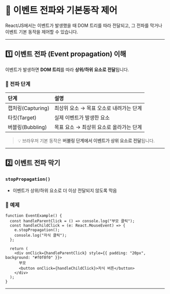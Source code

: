 # 📡 이벤트 전파와 기본동작 제어

React/JS에서는 이벤트가 발생했을 때 DOM 트리를 따라 전달되고, 그 전파를 막거나 이벤트 기본 동작을 제어할 수 있습니다.

---

## 1️⃣ 이벤트 전파 (Event propagation) 이해

이벤트가 발생하면 **DOM 트리**를 따라 **상위/하위 요소로 전달**됩니다.

### 🔹 전파 단계

|단계|설명|
|:---|:---|
|캡처링(Capturing)|최상위 요소 → 목표 오소로 내려가는 단계|
|타킷(Target)|실제 이벤트가 발생한 요소|
|버블링(Bubbling)|목표 요소 → 최상위 요소로 올라가는 단계|

> 💡 브라우저 기본 동작은 **버블링 단계에서 이벤트가 상위 요소로 전달**됩니다.

---

## 2️⃣ 이벤트 전파 막기

### `stopPropagation()`

- 이벤트가 상위/하위 요소로 더 이상 전달되지 않도록 막음

### 🧐 예제

```tsx
function EventExample() {
  const handleParentClick = () => console.log("부모 클릭");
  const handleChildClick = (e: React.MouseEvent) => {
    e.stopPropagation();
    console.log("자식 클릭");
  };

  return (
    <div onClick={handleParentClick} style={{ padding: "20px", background: "#f0f0f0" }}>
      부모
      <button onClick={handleChildClick}>자식 버튼</button>
    </div>
  );
}
```

---